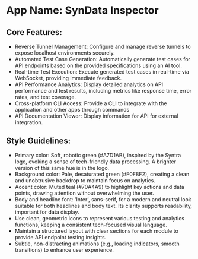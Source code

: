 # **App Name**: SynData Inspector

## Core Features:

- Reverse Tunnel Management: Configure and manage reverse tunnels to expose localhost environments securely.
- Automated Test Case Generation: Automatically generate test cases for API endpoints based on the provided specifications using an AI tool.
- Real-time Test Execution: Execute generated test cases in real-time via WebSocket, providing immediate feedback.
- API Performance Analytics: Display detailed analytics on API performance and test results, including metrics like response time, error rates, and test coverage.
- Cross-platform CLI Access: Provide a CLI to integrate with the application and other apps through commands
- API Documentation Viewer: Display information for API for external integration.

## Style Guidelines:

- Primary color: Soft, robotic green (#A7D1AB), inspired by the Syntra logo, evoking a sense of tech-friendly data processing. A brighter version of this same hue is in the logo.
- Background color: Pale, desaturated green (#F0F8F2), creating a clean and unobtrusive backdrop to maintain focus on analytics.
- Accent color: Muted teal (#70A4A9) to highlight key actions and data points, drawing attention without overwhelming the user.
- Body and headline font: 'Inter', sans-serif, for a modern and neutral look suitable for both headlines and body text. Its clarity supports readability, important for data display.
- Use clean, geometric icons to represent various testing and analytics functions, keeping a consistent tech-focused visual language.
- Maintain a structured layout with clear sections for each module to provide API endpoint testing insights.
- Subtle, non-distracting animations (e.g., loading indicators, smooth transitions) to enhance user experience.